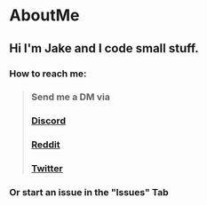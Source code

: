 # AboutMe
## Hi I'm Jake and I code small stuff.

### How to reach me: <br>
> ### **Send me a DM via** <br>
> ### **[Discord](https://discordapp.com/users/601715164835741696 "Send me a MESSAGE via Discord")** <br>
> ### **[Reddit](https://www.reddit.com/user/JakeGame3 "Send me a MESSAGE via Reddit")** <br>
> ### **[Twitter](https://twitter.com/Jake_Game3 "Send me a MESSAGE via Twitter")**
### Or start an issue in the "Issues" Tab
